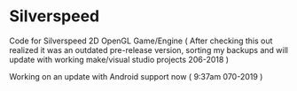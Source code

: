 # Silverspeed
Code for Silverspeed 2D OpenGL Game/Engine
( After checking this out realized it was an outdated pre-release version, sorting my backups and will update with working make/visual studio projects 206-2018 )

Working on an update with Android support now ( 9:37am 070-2019 )
